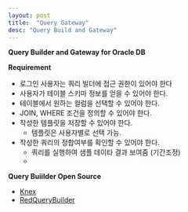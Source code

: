 ```yaml
---
layout: post
title:  "Query Gateway"
desc: "Query Build and Gateway"
---
```


**Query Builder and Gateway for Oracle DB**

**Requirement**

- 로그인 사용자는 쿼리 빌더에 접근 권한이 있어야 한다
- 사용자가 테이블 스키마 정보를 얻을 수 있어야 한다. 
- 테이블에서 원하는 컬럼을 선택할 수 있어야 한다. 
- JOIN, WHERE 조건을 정의할 수 있어야 한다. 
- 작성한 템플릿을 저장할 수 있어야 한다. 
  - 템플릿은 사용자별로 선택 가능.
- 작성한 쿼리의 정합여부를 확인할 수 있어야 한다. 
  - 쿼리를 실행하여 샘플 데이타 결과 보여줌 (기간조정)
  - 

**Query Buiilder Open Source** 

- [Knex](http://knexjs.org/)
- [RedQueryBuilder](http://redquerybuilder.appspot.com/)

